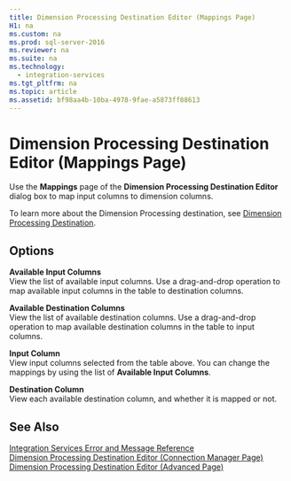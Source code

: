 ```yaml
---
title: Dimension Processing Destination Editor (Mappings Page)
H1: na
ms.custom: na
ms.prod: sql-server-2016
ms.reviewer: na
ms.suite: na
ms.technology: 
  - integration-services
ms.tgt_pltfrm: na
ms.topic: article
ms.assetid: bf98aa4b-10ba-4978-9fae-a5873ff88613
---
```

# Dimension Processing Destination Editor (Mappings Page)
  Use the **Mappings** page of the **Dimension Processing Destination Editor** dialog box to map input columns to dimension columns.  
  
 To learn more about the Dimension Processing destination, see [Dimension Processing Destination](../../Topics/TopicNameNotContainA/Dimension-Processing-Destination.md).  
  
## Options  
 **Available Input Columns**  
 View the list of available input columns. Use a drag\-and\-drop operation to map available input columns in the table to destination columns.  
  
 **Available Destination Columns**  
 View the list of available destination columns. Use a drag\-and\-drop operation to map available destination columns in the table to input columns.  
  
 **Input Column**  
 View input columns selected from the table above. You can change the mappings by using the list of **Available Input Columns**.  
  
 **Destination Column**  
 View each available destination column, and whether it is mapped or not.  
  
## See Also  
 [Integration Services Error and Message Reference](../../Topics/TopicNameNotContainA/Integration-Services-Error-and-Message-Reference.md)   
 [Dimension Processing Destination Editor &#40;Connection Manager Page&#41;](../../Topics/TopicNameNotContainA/Dimension-Processing-Destination-Editor--Connection-Manager-Page-.md)   
 [Dimension Processing Destination Editor &#40;Advanced Page&#41;](../../Topics/TopicNameNotContainA/Dimension-Processing-Destination-Editor--Advanced-Page-.md)  
  
  
